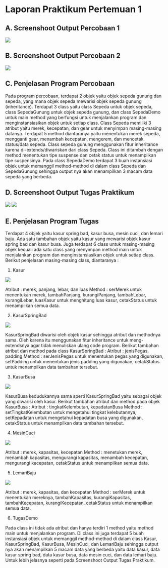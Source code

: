 # Laporan Praktikum Pertemuan 1

## A. Screenshoot Output Percobaan 1 

<img src="1.jpg">

## B. Screenshoot Output Percobaan 2

<img src="2.jpg">

## C. Penjelasan Program Percobaan 
Pada program percobaan, terdapat 2 objek yaitu objek sepeda gunung dan sepeda, yang mana objek sepeda mewarisi objek sepeda gunung (inheritance). Terdapat 3 class yaitu class Sepeda untuk objek sepeda, class SepedaGunung untuk objek sepeda gunung, dan class SepedaDemo untuk main method yang berfungsi untuk menjalankan program dan menginstansiasikan objek untuk setiap class.
Class Sepeda memiliki 3 atribut yaitu merek, kecepatan, dan gear untuk menyimpan masing-masing datanya. Terdapat 5 method diantaranya yaitu menentukan merek sepeda, mengganti gear, menambah kecepatan, mengerem, dan mencetak status/data sepeda.
Class sepeda gunung menggunakan fitur inheritance karena di-extends/diwariskan dari class Sepeda. Class ini ditambah dengan method menentukan tipe suspense dan cetak status untuk menampilkan tipe suspensinya.
Pada class SepedaDemo terdapat 3 buah instansiasi objek untuk memanggil method-method di dalam class Sepeda dan SepedaGunung sehingga output nya akan menampilkan 3 macam data sepeda yang berbeda.

## D. Screenshoot Output Tugas Praktikum 

<img src="3.jpg">
<img src="4.jpg">

## E. Penjelasan Program Tugas 
Terdapat 4 objek yaitu kasur spring bad, kasur busa, mesin cuci, dan lemari baju. Ada satu tambahan objek yaitu kasur yang mewarisi objek kasur spring bad dan kasur busa. Juga terdapat 6 class untuk masing-masing objek kecuali ada satu class yang menyimpan method main untuk menjalankan program dan menginstansiasikan objek untuk setiap class. Berikut penjelasan masing-masing class, diantaranya :

1. Kasur

<img src="Kasur.jpg">

Atribut : merek, panjang, lebar, dan luas
Method : serMerek untuk menentukan merek, tambahPanjang, kurangiPanjang, tambahLebar, kurangiLebar, luasKasur untuk menghitung luas kasur, cetakStatus untuk menampilkan semua data.

2. KasurSpringBad

<img src="Kasur spring bad.jpg">

KasurSpringBad diwarisi oleh objek kasur sehingga atribut dan methodnya sama. Oleh karena itu menggunakan fitur inheritance untuk meng-extendsnya agar tidak menuliskan ulang code program. Berikut tambahan atribut dan method pada class KasurSpringBad :
Atribut : jenisPegas, padding
Method : serJenisPegas untuk menentukan pegas yang digunakan, setPadding untuk menentukan jenis padding yang digunakan, cetakStatus untuk menampilkan data tambahan tersebut.

3. KasurBusa

<img src="Kasur busa.jpg">

KasurBusa kedudukannya sama sperti KasurSpringBad yaitu sebagai objek yang diwarisi oleh kasur. Berikut tambahan atribut dan method pada objek KasurBusa :
Atribut : tingkatKelembutan, kepadatanBusa
Method : setTingkatKelembutan untuk mengetahui tingkat kelebutannya, setKepadatan untuk mengetahui kepadatan busa yang digunakan, cetakStatus untuk menampilkan data tambahan tersebut.

4. MesinCuci

<img src="Mesin cuci.jpg">

Atribut : merek, kapasitas, kecepatan
Method : menetukan merek, menambah kapasitas, mengurangi kapasitas, menambah kecepatan, mengurangi kecepatan, cetakStatus untuk menampilkan semua data.

5. LemariBaju

<img src="Lemari baju.jpg">

Atribut : merek, kapasitas, dan kecepatan
Method : serMerek untuk menentukan mereknya, tambahKapasitas, kurangiKapasitas, tambahKecepatan, kurangiKecepatan, cetakStatus untuk menampilkan semua data.

6. TugasDemo

Pada class ini tidak ada atribut dan hanya terdiri 1 method yaitu method main untuk menjalankan program. Di class ini juga terdapat 5 buah instansiasi objek untuk memanggil method-method di dalam class Kasur, KasurSpringBad, KasurBusa, MesinCuci, dan LemariBaju sehingga output nya akan menampilkan 5 macam data yang berbeda yaitu data kasur, data kasur spring bad, data kasur busa, data mesin cuci, dan data lemari baju. Untuk lebih jelasnya seperti pada Screenshoot Output Tugas Praktikum.



